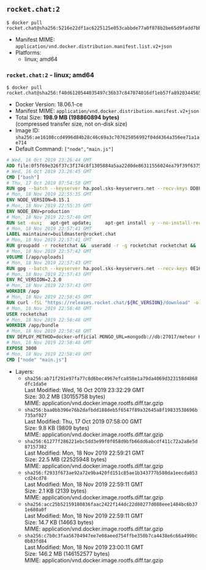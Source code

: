 ## `rocket.chat:2`

```console
$ docker pull rocket.chat@sha256:5216e22df1ac6225125e053cabbde77a0f878b2be65d9fadd7bb572fb1a0d747
```

-	Manifest MIME: `application/vnd.docker.distribution.manifest.list.v2+json`
-	Platforms:
	-	linux; amd64

### `rocket.chat:2` - linux; amd64

```console
$ docker pull rocket.chat@sha256:f40d6120544035497c36b37c847074016df1eb57fa8920344565d87c371f6d83
```

-	Docker Version: 18.06.1-ce
-	Manifest MIME: `application/vnd.docker.distribution.manifest.v2+json`
-	Total Size: **198.9 MB (198860894 bytes)**  
	(compressed transfer size, not on-disk size)
-	Image ID: `sha256:ae16108ccd4996d84b28c46c69a3c707625056992f04d4364a356ee71a1ae714`
-	Default Command: `["node","main.js"]`

```dockerfile
# Wed, 16 Oct 2019 23:26:44 GMT
ADD file:0f5f69e326f37c3f174c8f1305884a5aa22d0de86311556024ea79f39f637540 in / 
# Wed, 16 Oct 2019 23:26:45 GMT
CMD ["bash"]
# Thu, 17 Oct 2019 07:54:58 GMT
RUN gpg --batch --keyserver ha.pool.sks-keyservers.net --recv-keys DD8F2338BAE7501E3DD5AC78C273792F7D83545D
# Mon, 18 Nov 2019 22:55:35 GMT
ENV NODE_VERSION=8.15.1
# Mon, 18 Nov 2019 22:55:35 GMT
ENV NODE_ENV=production
# Mon, 18 Nov 2019 22:57:40 GMT
RUN set -eux; 	apt-get update; 	apt-get install -y --no-install-recommends ca-certificates curl; 	rm -rf /var/lib/apt/lists/*; 	curl -fsSLO --compressed "https://nodejs.org/dist/v$NODE_VERSION/node-v$NODE_VERSION-linux-x64.tar.gz"; 	curl -fsSLO --compressed "https://nodejs.org/dist/v$NODE_VERSION/SHASUMS256.txt.asc"; 	gpg --batch --decrypt --output SHASUMS256.txt SHASUMS256.txt.asc; 	grep " node-v$NODE_VERSION-linux-x64.tar.gz\$" SHASUMS256.txt | sha256sum -c -; 	tar -xf "node-v$NODE_VERSION-linux-x64.tar.gz" -C /usr/local --strip-components=1 --no-same-owner; 	rm "node-v$NODE_VERSION-linux-x64.tar.gz" SHASUMS256.txt.asc SHASUMS256.txt; 	npm cache clear --force
# Mon, 18 Nov 2019 22:57:41 GMT
LABEL maintainer=buildmaster@rocket.chat
# Mon, 18 Nov 2019 22:57:41 GMT
RUN groupadd -r rocketchat &&  useradd -r -g rocketchat rocketchat &&  mkdir -p /app/uploads &&  chown rocketchat:rocketchat /app/uploads
# Mon, 18 Nov 2019 22:57:42 GMT
VOLUME [/app/uploads]
# Mon, 18 Nov 2019 22:57:43 GMT
RUN gpg --batch --keyserver ha.pool.sks-keyservers.net --recv-keys 0E163286C20D07B9787EBE9FD7F9D0414FD08104
# Mon, 18 Nov 2019 22:57:43 GMT
ENV RC_VERSION=2.2.0
# Mon, 18 Nov 2019 22:57:43 GMT
WORKDIR /app
# Mon, 18 Nov 2019 22:58:45 GMT
RUN curl -fSL "https://releases.rocket.chat/${RC_VERSION}/download" -o rocket.chat.tgz &&  curl -fSL "https://releases.rocket.chat/${RC_VERSION}/asc" -o rocket.chat.tgz.asc &&  gpg --batch --verify rocket.chat.tgz.asc rocket.chat.tgz &&  tar zxvf rocket.chat.tgz &&  rm rocket.chat.tgz rocket.chat.tgz.asc &&  cd bundle/programs/server &&  npm install &&  npm cache clear --force &&  chown -R rocketchat:rocketchat /app
# Mon, 18 Nov 2019 22:58:48 GMT
USER rocketchat
# Mon, 18 Nov 2019 22:58:48 GMT
WORKDIR /app/bundle
# Mon, 18 Nov 2019 22:58:48 GMT
ENV DEPLOY_METHOD=docker-official MONGO_URL=mongodb://db:27017/meteor HOME=/tmp PORT=3000 ROOT_URL=http://localhost:3000 Accounts_AvatarStorePath=/app/uploads
# Mon, 18 Nov 2019 22:58:48 GMT
EXPOSE 3000
# Mon, 18 Nov 2019 22:58:49 GMT
CMD ["node" "main.js"]
```

-	Layers:
	-	`sha256:ab71f291e97fa77c8d6bec4967efca858e1a79da4069d323158d4868dfc1da5e`  
		Last Modified: Wed, 16 Oct 2019 23:32:29 GMT  
		Size: 30.2 MB (30155758 bytes)  
		MIME: application/vnd.docker.image.rootfs.diff.tar.gzip
	-	`sha256:baa0bb396e76b2dafbdd188deb5f6547f89a32645a8f19833538696b735af027`  
		Last Modified: Thu, 17 Oct 2019 07:58:00 GMT  
		Size: 9.8 KB (9809 bytes)  
		MIME: application/vnd.docker.image.rootfs.diff.tar.gzip
	-	`sha256:61277f286221ebc5dd3e99f0f058d9bfb66dd6abcdf411c72a2a8e5d87157382`  
		Last Modified: Mon, 18 Nov 2019 22:59:21 GMT  
		Size: 22.5 MB (22525948 bytes)  
		MIME: application/vnd.docker.image.rootfs.diff.tar.gzip
	-	`sha256:f2933f673ae92a72e9ba420fd151c85ae1b343777b580da1eecda853cd24cd78`  
		Last Modified: Mon, 18 Nov 2019 22:59:11 GMT  
		Size: 2.1 KB (2139 bytes)  
		MIME: application/vnd.docker.image.rootfs.diff.tar.gzip
	-	`sha256:acc25b52159180836faac2422f144dc22d80277d088eee1484bc6b371e680a0f`  
		Last Modified: Mon, 18 Nov 2019 22:59:11 GMT  
		Size: 14.7 KB (14663 bytes)  
		MIME: application/vnd.docker.image.rootfs.diff.tar.gzip
	-	`sha256:c7b0c3faa56704947ee7e08aeed754ffbe350b7ca4438e6c66a499bc0b83fd84`  
		Last Modified: Mon, 18 Nov 2019 23:00:11 GMT  
		Size: 146.2 MB (146152577 bytes)  
		MIME: application/vnd.docker.image.rootfs.diff.tar.gzip
